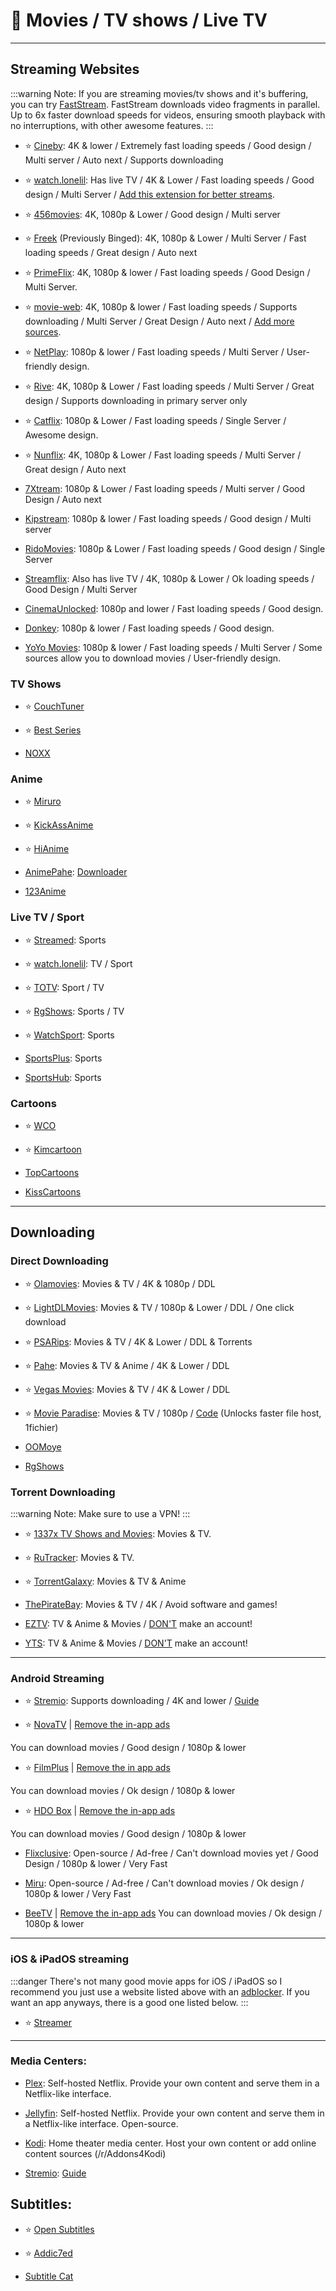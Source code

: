 # 🎦 Movies / TV shows / Live TV


***

## Streaming Websites

:::warning Note:
If you are streaming movies/tv shows and it's buffering, you can try [FastStream](https://FastStream.online). FastStream downloads video fragments in parallel. Up to 6x faster download speeds for videos, ensuring smooth playback with no interruptions, with other awesome features.
:::


- ⭐ [Cineby](https://www.cineby.ru/): 4K & lower / Extremely fast loading speeds / Good design / Multi server / Auto next / Supports downloading

- ⭐ [watch.lonelil](https://watch.lonelil.com/): Has live TV / 4K & Lower / Fast loading speeds / Good design / Multi Server / [Add this extension for better streams](https://watch.lonelil.com/onboarding).

- ⭐ [456movies](https://456movie.com/): 4K, 1080p & Lower / Good design / Multi server

- ⭐ [Freek](https://freek.to) (Previously Binged): 4K, 1080p & Lower / Multi Server / Fast loading speeds / Great design / Auto next 

- ⭐ [PrimeFlix](https://primeflix-web.vercel.app/): 4K, 1080p & lower / Fast loading speeds / Good Design / Multi Server.

- ⭐ [movie-web](https://erynith.github.io/movie-web-instances/): 4K, 1080p & lower / Fast loading speeds / Supports downloading / Multi Server / Great Design / Auto next / [Add more sources](https://pastebin.com/w8Brq2UA).

- ⭐ [NetPlay](https://netplayz.ru/): 1080p & lower / Fast loading speeds / Multi Server / User-friendly design.

- ⭐ [Rive](https://rivestream.live): 4K, 1080p & Lower / Fast loading speeds / Multi Server / Great design / Supports downloading in primary server only

- ⭐ [Catflix](https://catflix.su/): 1080p & Lower / Fast loading speeds / Single Server / Awesome design.

- ⭐ [Nunflix](https://nunflix.org/): 4K, 1080p & Lower / Fast loading speeds / Multi Server / Great design / Auto next

- [7Xtream](https://movies.7xtream.com/): 1080p & Lower / Fast loading speeds / Multi server / Good Design / Auto next

-  [Kipstream](https://kipstream.lol/): 1080p & lower / Fast loading speeds / Good design / Multi server


- [RidoMovies](https://ridomovies.tv/): 1080p & Lower / Fast loading speeds / Good design / Single Server

-  [Streamflix](https://watch.streamflix.one/): Also has live TV / 4K, 1080p & Lower / Ok loading speeds / Good Design / Multi Server


- [CinemaUnlocked](https://cinemaunlocked.com/home/): 1080p and lower / Fast loading speeds / Good design.

- [Donkey](https://donkey.to/home): 1080p & lower / Fast loading speeds / Good design.

- [YoYo Movies](https://yoyomovies.net/): 1080p & lower / Fast loading speeds / Multi Server / Some sources allow you to download movies / User-friendly design.

### TV Shows

- ⭐ [CouchTuner](https://www.couchtuner.show/)

- ⭐ [Best Series](https://bstsrs.in/)

- [NOXX](https://noxx.to/)

### Anime

- ⭐ [Miruro](https://www.miruro.tv/)

- ⭐ [KickAssAnime](https://kickassanime.mx/)

- ⭐ [HiAnime](https://hianime.to/)

- [AnimePahe](https://animepahe.ru/): [Downloader](https://github.com/KevCui/animepahe-dl)

- [123Anime](https://123animes.ru/)



### Live TV / Sport

- ⭐ [Streamed](https://streamed.su): Sports

- ⭐ [watch.lonelil](https://watch.lonelil.ru/tv): TV / Sport

- ⭐ [TOTV](http://totv.org/channels): Sport / TV

- ⭐ [RgShows](https://www.rgshows.me/livetv/): Sports / TV

- ⭐ [WatchSport](https://watchsports.to/): Sports

- [SportsPlus](https://en12.sportplus.live/): Sports

- [SportsHub](https://sportshub.stream/): Sports

### Cartoons

- ⭐ [WCO](https://www.wco.tv/)

- ⭐ [Kimcartoon](https://kimcartoon.si/)

- [TopCartoons](https://www.topcartoons.tv/)

- [KissCartoons](https://kisscartoon.nz/)


***

## Downloading

### Direct Downloading

- ⭐ [Olamovies](https://olamovies.rent/): Movies & TV / 4K & 1080p / DDL

- ⭐ [LightDLMovies](https://lightdl.xyz/): Movies & TV / 1080p & Lower / DDL / One click download

- ⭐ [PSARips](https://psa.wf/): Movies & TV / 4K & Lower / DDL & Torrents

- ⭐ [Pahe](https://pahe.ink/): Movies & TV & Anime / 4K & Lower / DDL

- ⭐ [Vegas Movies](https://vegamovies.st/): Movies & TV / 4K & Lower / DDL

- ⭐ [Movie Paradise](https://movieparadise.org/): Movies & TV / 1080p / [Code](https://rentry.org/he8fhzku) (Unlocks faster file host, 1fichier)

- [OOMoye](https://www.oomoye.life/)

- [RgShows](https://www.rgshows.me/)

### Torrent Downloading

:::warning Note:
Make sure to use a VPN!
:::

- ⭐ [1337x TV Shows and Movies](https://1337x.to/top-100-movies): Movies & TV.

- ⭐ [RuTracker](https://rutracker.org/forum/index.php?c=2): Movies & TV.

- ⭐ [TorrentGalaxy](https://torrentgalaxy.to/): Movies & TV & Anime

- [ThePirateBay](https://thepiratebay.org/search.php?q=top100:200): Movies & TV / 4K / Avoid software and games!

- [EZTV](https://eztvx.to/): TV & Anime & Movies / [DON'T](https://web.archive.org/web/20230729051829/https://thetechzone.online/do-not-register-on-this-torrent-website-filter-your-data-to-hollywood/) make an account!

- [YTS](https://yts.mx/): TV & Anime & Movies / [DON'T](https://web.archive.org/web/20230729051829/https://thetechzone.online/do-not-register-on-this-torrent-website-filter-your-data-to-hollywood/) make an account!



***

### Android Streaming

- ⭐ [Stremio](https://stremio.com): Supports downloading / 4K and lower / [Guide](https://guides.viren070.me/stremio)

- ⭐ [NovaTV](https://www.novatv.app) | [Remove the in-app ads](https://forum.mobilism.org/search.php?st=0&sk=t&sd=d&sr=topics&keywords=novatv&sf=titleonly)

You can download movies / Good design / 1080p & lower

- ⭐ [FilmPlus](https://www.filmplusapp.com) | [Remove the in app ads](https://forum.mobilism.org/search.php?st=0&sk=t&sd=d&sr=topics&keywords=filmplus&sf=titleonly)

You can download movies / Ok design / 1080p & lower

- ⭐ [HDO Box](https://hdo.app) | [Remove the in-app ads](https://forum.mobilism.org/search.php?st=0&sk=t&sd=d&sr=topics&keywords=hdo+box&sf=titleonly)

You can download movies / Good design / 1080p & lower

- [Flixclusive](https://github.com/rhenwinch/Flixclusive):
Open-source / Ad-free / Can't download movies yet / Good Design / 1080p & lower / Very Fast

- [Miru](https://github.com/miru-project/miru-app):
Open-source / Ad-free / Can't download movies / Ok design / 1080p & lower / Very Fast

- [BeeTV](https://www.beetvapp.me) | [Remove the in-app ads](https://forum.mobilism.org/search.php?st=0&sk=t&sd=d&sr=topics&keywords=beetv&sf=titleonly)
You can download movies / Ok design / 1080p & lower

***

### iOS & iPadOS streaming
:::danger There's not many good movie apps for iOS / iPadOS so I recommend you just use a website listed above with an [adblocker](https://mediasavvy.pages.dev/Wiki/Adblocking/#adblocking-for-ios--ipados-system-wide). If you want an app anyways, there is a good one listed below.
:::

- ⭐ [Streamer](https://github.com/StreamerApp/Streamer)

***

### Media Centers:

- [Plex](https://www.plex.tv/):  Self-hosted Netflix. Provide your own content and serve them in a Netflix-like interface.

- [Jellyfin](https://jellyfin.org/):  Self-hosted Netflix. Provide your own content and serve them in a Netflix-like interface. Open-source.

- [Kodi](https://kodi.tv/): Home theater media center. Host your own content or add online content sources (/r/Addons4Kodi)

- [Stremio](https://stremio.com): [Guide](https://rentry.co/a-guide-to-stremio)

## Subtitles:

- ⭐ [Open Subtitles](https://opensubtitles.org/)
 
- ⭐ [Addic7ed](https://www.addic7ed.com/)

- [Subtitle Cat](https://www.subtitlecat.com/)












